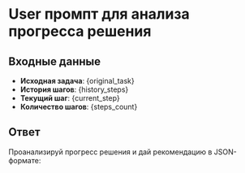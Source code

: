 # User промпт для анализа прогресса решения

## Входные данные
- **Исходная задача**: {original_task}
- **История шагов**: {history_steps}
- **Текущий шаг**: {current_step}
- **Количество шагов**: {steps_count}

## Ответ
Проанализируй прогресс решения и дай рекомендацию в JSON-формате: 